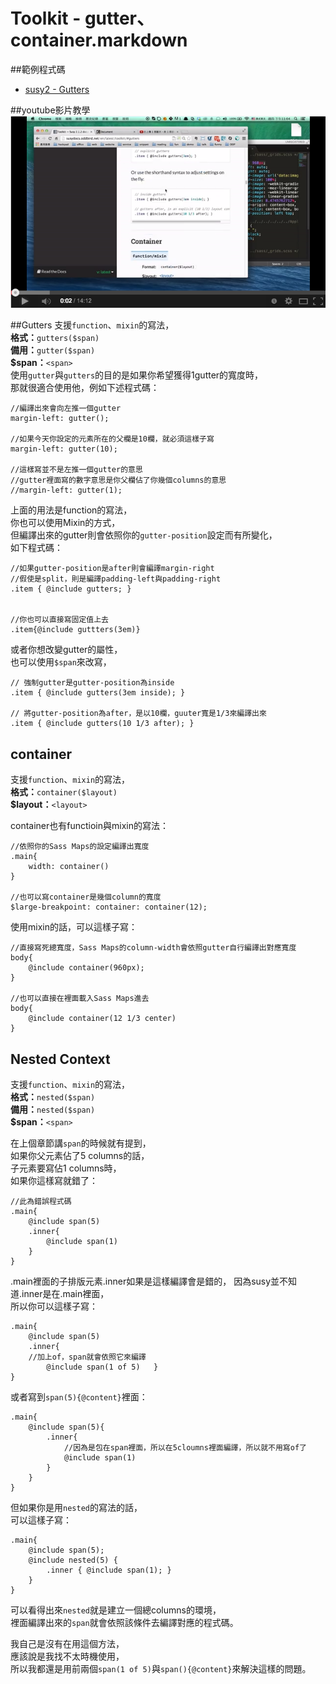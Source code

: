 # Toolkit - gutter、container.markdown
##範例程式碼 
* <a href="http://susydocs.oddbird.net/en/latest/toolkit/#gutters" target="_blank">susy2 - Gutters</a>

##youtube影片教學  
<a href="https://www.youtube.com/watch?v=V5qGtIcw23Q" target="_blank">![](/images/video/susy2-13.png)</a>

##Gutters
支援`function`、`mixin`的寫法，  
**格式：**`gutters($span)`  
**備用：**`gutter($span)`  
**$span：**`<span>`  
使用`gutter`與`gutters`的目的是如果你希望獲得1gutter的寬度時，  
那就很適合使用他，例如下述程式碼：  
```
//編譯出來會向左推一個gutter
margin-left: gutter();

//如果今天你設定的元素所在的父欄是10欄，就必須這樣子寫  
margin-left: gutter(10);

//這樣寫並不是左推一個gutter的意思
//gutter裡面寫的數字意思是你父欄佔了你幾個columns的意思
//margin-left: gutter(1);  
```
上面的用法是function的寫法，  
你也可以使用Mixin的方式，  
但編譯出來的gutter則會依照你的`gutter-position`設定而有所變化，  
如下程式碼：  
```
//如果gutter-position是after則會編譯margin-right
//假使是split，則是編譯padding-left與padding-right
.item { @include gutters; }


//你也可以直接寫固定值上去
.item{@include guttters(3em)}

```
或者你想改變gutter的屬性，  
也可以使用`$span`來改寫，
```
// 強制gutter是gutter-position為inside
.item { @include gutters(3em inside); }

// 將gutter-position為after，是以10欄，guuter寬是1/3來編譯出來
.item { @include gutters(10 1/3 after); }
```


## container
支援`function`、`mixin`的寫法，  
**格式：**`container($layout)`  
**$layout：**`<layout>`

container也有functioin與mixin的寫法：  
```
//依照你的Sass Maps的設定編譯出寬度
.main{
	width: container()
}

//也可以寫container是幾個column的寬度
$large-breakpoint: container: container(12);
```
使用mixin的話，可以這樣子寫：  
```
//直接寫死總寬度，Sass Maps的column-width會依照gutter自行編譯出對應寬度
body{
	@include container(960px);
}

//也可以直接在裡面載入Sass Maps進去
body{
	@include container(12 1/3 center)
}
```

## Nested Context
支援`function`、`mixin`的寫法，  
**格式：**`nested($span)`  
**備用：**`nested($span)`  
**$span：**`<span>`  

在上個章節講`span`的時候就有提到，  
如果你父元素佔了5 columns的話，  
子元素要寫佔1 columns時，  
如果你這樣寫就錯了：  
```
//此為錯誤程式碼
.main{
	@include span(5)
	.inner{
		@include span(1)
	}
}

```
.main裡面的子排版元素.inner如果是這樣編譯會是錯的，
因為susy並不知道.inner是在.main裡面，  
所以你可以這樣子寫：  
```
.main{
	@include span(5)
	.inner{
	//加上of，span就會依照它來編譯
		@include span(1 of 5) 	}
}
```
或者寫到`span(5){@content}`裡面：  
```
.main{
	@include span(5){
		.inner{
			//因為是包在span裡面，所以在5cloumns裡面編譯，所以就不用寫of了
			@include span(1)
		}
	}
}
```
但如果你是用`nested`的寫法的話，  
可以這樣子寫：  
```
.main{
	@include span(5);
	@include nested(5) {
  		.inner { @include span(1); }
	}
}

```
可以看得出來`nested`就是建立一個總columns的環境，  
裡面編譯出來的`span`就會依照該條件去編譯對應的程式碼。  

我自己是沒有在用這個方法，  
應該說是我找不太時機使用，  
所以我都還是用前兩個`span(1 of 5)`與`span(){@content}`來解決這樣的問題。  
